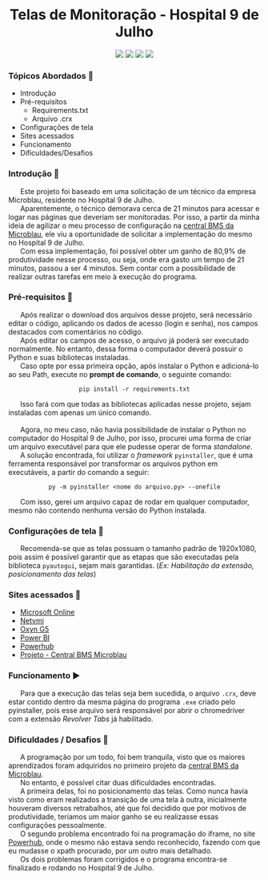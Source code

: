 <h1><div align='center'>Telas de Monitoração - Hospital 9 de Julho</div></h1>
<div align='center'>
    <img src="http://img.shields.io/static/v1?label=python%20&message=3.8.3&color=blue&logo=python"/>
    <img src="http://img.shields.io/static/v1?label=Selenium%20&message=3.141.0&color=green"/>
    <img src="http://img.shields.io/static/v1?label=VS Code%20&message=1.47.3&color=blue&logo=visual-studio-code"/>
    <img src="http://img.shields.io/static/v1?label=status%20&message=Em%20andamento&color=yellow"/>
</div>


### Tópicos Abordados :scroll:
- Introdução 
- Pré-requisitos 
    - Requirements.txt
    - Arquivo .crx
- Configurações de tela
- Sites acessados
- Funcionamento 
- Dificuldades/Desafios

### Introdução :rocket:

&nbsp;&nbsp;&nbsp;&nbsp;&nbsp;&nbsp;Este projeto foi baseado em uma solicitação de um técnico da empresa Microblau, residente no Hospital 9 de Julho.</br>
&nbsp;&nbsp;&nbsp;&nbsp;&nbsp;&nbsp;Aparentemente, o técnico demorava cerca de 21 minutos para acessar e logar nas páginas que deveriam ser monitoradas. Por isso, a partir da minha ideia de agilizar o meu processo de configuração na [central BMS da Microblau](https://github.com/HenriqueSaKi/OxynG5-AUT-SCREEN), ele viu a oportunidade de solicitar a implementação do mesmo no Hospital 9 de Julho.</br>
&nbsp;&nbsp;&nbsp;&nbsp;&nbsp;&nbsp;Com essa implementação, foi possível obter um ganho de 80,9% de produtividade nesse processo, ou seja, onde era gasto um tempo de 21 minutos, passou a ser 4 minutos. Sem contar com a possibilidade de realizar outras tarefas em meio à execução do programa.

### Pré-requisitos :pushpin:

&nbsp;&nbsp;&nbsp;&nbsp;&nbsp;&nbsp;Após realizar o download dos arquivos desse projeto, será necessário editar o código, aplicando os dados de acesso (login e senha), nos campos destacados com comentários no código.</br>
&nbsp;&nbsp;&nbsp;&nbsp;&nbsp;&nbsp;Após editar os campos de acesso, o arquivo já poderá ser executado normalmente. No entanto, dessa forma o computador deverá possuir o Python e suas bibliotecas instaladas.</br>
&nbsp;&nbsp;&nbsp;&nbsp;&nbsp;&nbsp;Caso opte por essa primeira opção, após instalar o Python e adicioná-lo ao seu Path, execute no **prompt de comando**, o seguinte comando:</br>
<div align= 'center'>

```pip install -r requirements.txt```

</div>

&nbsp;&nbsp;&nbsp;&nbsp;&nbsp;&nbsp;Isso fará com que todas as bibliotecas aplicadas nesse projeto, sejam instaladas com apenas um único comando.</br></br>
&nbsp;&nbsp;&nbsp;&nbsp;&nbsp;&nbsp;Agora, no meu caso, não havia possibilidade de instalar o Python no computador do Hospital 9 de Julho, por isso, procurei uma forma de criar um arquivo executável para que ele pudesse operar de forma *standalone*.</br>
&nbsp;&nbsp;&nbsp;&nbsp;&nbsp;&nbsp;A solução encontrada, foi utilizar o *framework* ```pyinstaller```, que é uma ferramenta responsável por transformar os arquivos python em executáveis, a partir do comando a seguir:</br>
<div align='center'>

```py -m pyinstaller <nome do arquivo.py> --onefile```

</div>

&nbsp;&nbsp;&nbsp;&nbsp;&nbsp;&nbsp;Com isso, gerei um arquivo capaz de rodar em qualquer computador, mesmo não contendo nenhuma versão do Python instalada.

### Configurações de tela :wrench:

&nbsp;&nbsp;&nbsp;&nbsp;&nbsp;&nbsp;Recomenda-se que as telas possuam o tamanho padrão de 1920x1080, pois assim é possível garantir que as etapas que são executadas pela biblioteca ```pyautogui```, sejam mais garantidas. (*Ex: Habilitação da extensão, posicionamento das telas*)


### Sites acessados :link:
- [Microsoft Online](https://login.microsoftonline.com/)
- [Netvmi](http://netvmi.com.br/)
- [Oxyn G5](https://g5.oxyn.com.br/)
- [Power BI](https://app.powerbi.com/)
- [Powerhub](http://site.powerhub.io/)
- [Projeto - Central BMS Microblau](https://github.com/HenriqueSaKi/OxynG5-AUT-SCREEN)

### Funcionamento :arrow_forward:

&nbsp;&nbsp;&nbsp;&nbsp;&nbsp;&nbsp;Para que a execução das telas seja bem sucedida, o arquivo ```.crx```, deve estar contido dentro da mesma página do programa ```.exe``` criado pelo pyinstaller, pois esse arquivo será responsável por abrir o chromedriver com a extensão *Revolver Tabs* já habilitado.

### Dificuldades / Desafios :muscle:

&nbsp;&nbsp;&nbsp;&nbsp;&nbsp;&nbsp;A programação por um todo, foi bem tranquila, visto que os maiores aprendizados foram adquiridos no primeiro projeto da [central BMS da Microblau](https://github.com/HenriqueSaKi/OxynG5-AUT-SCREEN). </br>
&nbsp;&nbsp;&nbsp;&nbsp;&nbsp;&nbsp;No entanto, é possível citar duas dificuldades encontradas.</br>
&nbsp;&nbsp;&nbsp;&nbsp;&nbsp;&nbsp;A primeira delas, foi no posicionamento das telas. Como nunca havia visto como eram realizados a transição de uma tela à outra, inicialmente houveram diversos retrabalhos, até que foi decidido que por motivos de produtividade, teríamos um maior ganho se eu realizasse essas configurações pessoalmente.</br>
&nbsp;&nbsp;&nbsp;&nbsp;&nbsp;&nbsp;O segundo problema encontrado foi na programação do iframe, no site [Powerhub](http://site.powerhub.io/), onde o mesmo não estava sendo reconhecido, fazendo com que eu mudasse o xpath procurado, por um outro mais detalhado.</br>
&nbsp;&nbsp;&nbsp;&nbsp;&nbsp;&nbsp;Os dois problemas foram corrigidos e o programa encontra-se finalizado e rodando no Hospital 9 de Julho.
